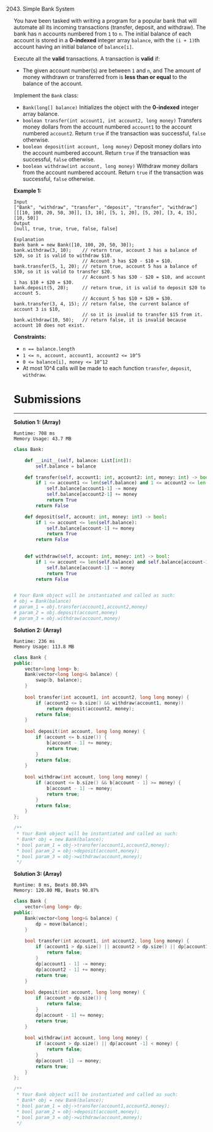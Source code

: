 2043. Simple Bank System

You have been tasked with writing a program for a popular bank that will automate all its incoming transactions (transfer, deposit, and withdraw). The bank has n accounts numbered from `1` to `n`. The initial balance of each account is stored in a **0-indexed** integer array `balance`, with the `(i + 1)`th account having an initial balance of `balance[i]`.

Execute all the **valid** transactions. A transaction is **valid** if:

* The given account number(s) are between `1` and `n`, and
The amount of money withdrawn or transferred from is **less than or equal** to the balance of the account.

Implement the `Bank` class:

* `Bank(long[] balance)` Initializes the object with the **0-indexed** integer array balance.
* `boolean transfer(int account1, int account2, long money)` Transfers money dollars from the account numbered `account1` to the account numbered `account2`. Return `true` if the transaction was successful, `false` otherwise.
* `boolean deposit(int account, long money)` Deposit money dollars into the account numbered account. Return `true` if the transaction was successful, `false` otherwise.
* `boolean withdraw(int account, long money)` Withdraw money dollars from the account numbered account. Return `true` if the transaction was successful, `false` otherwise.
 

**Example 1:**
```
Input
["Bank", "withdraw", "transfer", "deposit", "transfer", "withdraw"]
[[[10, 100, 20, 50, 30]], [3, 10], [5, 1, 20], [5, 20], [3, 4, 15], [10, 50]]
Output
[null, true, true, true, false, false]

Explanation
Bank bank = new Bank([10, 100, 20, 50, 30]);
bank.withdraw(3, 10);    // return true, account 3 has a balance of $20, so it is valid to withdraw $10.
                         // Account 3 has $20 - $10 = $10.
bank.transfer(5, 1, 20); // return true, account 5 has a balance of $30, so it is valid to transfer $20.
                         // Account 5 has $30 - $20 = $10, and account 1 has $10 + $20 = $30.
bank.deposit(5, 20);     // return true, it is valid to deposit $20 to account 5.
                         // Account 5 has $10 + $20 = $30.
bank.transfer(3, 4, 15); // return false, the current balance of account 3 is $10,
                         // so it is invalid to transfer $15 from it.
bank.withdraw(10, 50);   // return false, it is invalid because account 10 does not exist.
```

**Constraints:**

* `n == balance.length`
* `1 <= n, account, account1, account2 <= 10^5`
* `0 <= balance[i], money <= 10^12`
* At most 10^4 calls will be made to each function `transfer`, `deposit`, `withdraw`.

# Submissions
---
**Solution 1: (Array)**
```
Runtime: 708 ms
Memory Usage: 43.7 MB
```
```python
class Bank:

    def __init__(self, balance: List[int]):
        self.balance = balance

    def transfer(self, account1: int, account2: int, money: int) -> bool:
        if 1 <= account1 <= len(self.balance) and 1 <= account2 <= len(self.balance) and self.balance[account1-1] >= money: 
            self.balance[account1-1] -= money
            self.balance[account2-1] += money
            return True 
        return False

    def deposit(self, account: int, money: int) -> bool:
        if 1 <= account <= len(self.balance): 
            self.balance[account-1] += money
            return True 
        return False
        

    def withdraw(self, account: int, money: int) -> bool:
        if 1 <= account <= len(self.balance) and self.balance[account-1] >= money: 
            self.balance[account-1] -= money
            return True 
        return False


# Your Bank object will be instantiated and called as such:
# obj = Bank(balance)
# param_1 = obj.transfer(account1,account2,money)
# param_2 = obj.deposit(account,money)
# param_3 = obj.withdraw(account,money)
```

**Solution 2: (Array)**
```
Runtime: 236 ms
Memory Usage: 113.8 MB
```
```c++
class Bank {
public:
    vector<long long> b;
    Bank(vector<long long>& balance) {
        swap(b, balance);
    }
    
    bool transfer(int account1, int account2, long long money) {
        if (account2 <= b.size() && withdraw(account1, money))
            return deposit(account2, money);
        return false;
    }
    
    bool deposit(int account, long long money) {
        if (account <= b.size()) {
            b[account - 1] += money;
            return true;
        }
        return false;
    }
    
    bool withdraw(int account, long long money) {
        if (account <= b.size() && b[account - 1] >= money) {
            b[account - 1] -= money;
            return true;
        }
        return false;
    }
};

/**
 * Your Bank object will be instantiated and called as such:
 * Bank* obj = new Bank(balance);
 * bool param_1 = obj->transfer(account1,account2,money);
 * bool param_2 = obj->deposit(account,money);
 * bool param_3 = obj->withdraw(account,money);
 */
```

**Solution 3: (Array)**
```
Runtime: 8 ms, Beats 80.94%
Memory: 120.80 MB, Beats 90.87%
```
```c++
class Bank {
    vector<long long> dp;
public:
    Bank(vector<long long>& balance) {
        dp = move(balance);
    }
    
    bool transfer(int account1, int account2, long long money) {
        if (account1 > dp.size() || account2 > dp.size() || dp[account1 - 1] < money) {
            return false;
        }
        dp[account1 - 1] -= money;
        dp[account2 - 1] += money;
        return true;
    }
    
    bool deposit(int account, long long money) {
        if (account > dp.size()) {
            return false;
        }
        dp[account - 1] += money;
        return true;
    }
    
    bool withdraw(int account, long long money) {
        if (account > dp.size() || dp[account -1] < money) {
            return false;
        }
        dp[account -1] -= money;
        return true;
    }
};

/**
 * Your Bank object will be instantiated and called as such:
 * Bank* obj = new Bank(balance);
 * bool param_1 = obj->transfer(account1,account2,money);
 * bool param_2 = obj->deposit(account,money);
 * bool param_3 = obj->withdraw(account,money);
 */
```
